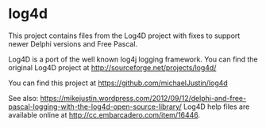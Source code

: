 # log4d

This project contains files from the Log4D project with fixes to support newer Delphi versions and Free Pascal.

Log4D is a port of the well known log4j logging framework. You can find the original Log4D project at http://sourceforge.net/projects/log4d/

You can find this project at https://github.com/michaelJustin/log4d

See also: https://mikejustin.wordpress.com/2012/09/12/delphi-and-free-pascal-logging-with-the-log4d-open-source-library/
Log4D help files are available online at http://cc.embarcadero.com/item/16446.
